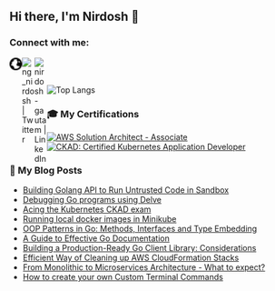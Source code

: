 ## Hi there, I'm Nirdosh 👋

### Connect with me:

[<img align="left" alt="Nirdosh | Blogs" width="22px" src="https://raw.githubusercontent.com/iconic/open-iconic/master/svg/globe.svg" />][blog]
[<img align="left" alt="ng_nirdosh | Twitter" width="22px" src="https://cdn.jsdelivr.net/npm/simple-icons@v3/icons/twitter.svg" />][twitter]
[<img align="left" alt="nirdosh-gautam | LinkedIn" width="22px" src="https://cdn.jsdelivr.net/npm/simple-icons@v3/icons/linkedin.svg" />][linkedin]

<br />
<br />

![Top Langs](https://github-readme-stats.vercel.app/api/top-langs/?username=nirdosh17&langs_count=7&hide=css,html,coffeescript&layout=compact)

### 🎓 My Certifications
<a target='_blank' href='https://www.credly.com/badges/f95d494c-6b83-4a86-8d74-72dcb9058452/public_url'><img src='https://github-production-user-asset-6210df.s3.amazonaws.com/5920689/267026825-85a9e9de-2d30-4bb5-a10c-2dc6ef27b366.png' alt="AWS Solution Architect - Associate"></a>
<a target='_blank' href='https://www.credly.com/badges/f8aaaf78-18c4-49b9-afaf-807357e17f10/public_url'><img src='https://github.com/nirdosh17/cfn-teardown/assets/5920689/c935d655-4d37-48f6-b664-f139499e0f3d' alt="CKAD: Certified Kubernetes Application Developer"></a>

### 📕 My Blog Posts
<!-- BLOG-POST-LIST:START -->
- [Building Golang API to Run Untrusted Code in Sandbox](https://nirdoshgautam.dev/sandbox-grpc-api-golang)
- [Debugging Go programs using Delve](https://nirdoshgautam.dev/debugging-golang-with-delve)
- [Acing the Kubernetes CKAD exam](https://nirdoshgautam.dev/ckad-prep)
- [Running local docker images in Minikube](https://nirdoshgautam.dev/running-local-docker-images-in-minikube)
- [OOP Patterns in Go: Methods, Interfaces and Type Embedding](https://nirdoshgautam.dev/oop-patterns-in-go-methods-interfaces-and-type-embedding)
- [A Guide to Effective Go Documentation](https://nirdoshgautam.dev/effective-go-documentation)
- [Building a Production-Ready Go Client Library: Considerations](https://nirdoshgautam.dev/building-go-sdk)
- [Efficient Way of Cleaning up AWS CloudFormation Stacks](https://nirdoshgautam.dev/cleanup-aws-cloudformation-stacks)
- [From Monolithic to Microservices Architecture - What to expect?](https://nirdoshgautam.dev/from-monolithic-to-microservices-architecture-the-mindset-change-bf065fdfe701)
- [How to create your own Custom Terminal Commands](https://nirdoshgautam.dev/how-to-create-your-own-custom-terminal-commands-c5008782a78e)
<!-- BLOG-POST-LIST:END -->

<br />
<br />

[blog]: https://nirdoshgautam.hashnode.dev
[twitter]: https://twitter.com/ng_nirdosh
[linkedin]: https://www.linkedin.com/in/nirdosh-gautam
